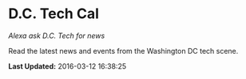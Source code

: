 # D.C. Tech Cal
*Alexa ask D.C. Tech for news*

Read the latest news and events from the Washington DC tech scene.

**Last Updated:** 2016-03-12 16:38:25